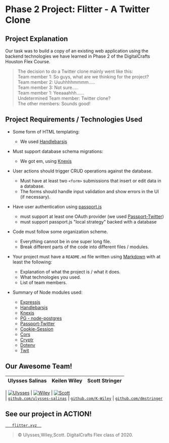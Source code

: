 # Phase 2 Project: Flitter - A Twitter Clone

## Project Explanation
Our task was to build a copy of an existing web application using the backend technologies we have learned in Phase 2 of the DigitalCrafts Houston Flex Course.
> The decision to do a Twitter clone mainly went like this:  
> Team member 1: So guys, what are we thinking for the project?  
> Team member 2: Uuuhhhhmmmm.....  
> Team member 3: Not sure.....  
> Team member 1: Yeeaaahhh......  
> Undetermined Team member: Twitter clone?  
> The other members: Sounds good!

## Project Requirements / Technologies Used
- Some form of HTML templating:
    - We used [Handlebarsjs](https://handlebarsjs.com/)

- Must support database schema migrations:
    - We got em, using [Knexjs](http://knexjs.org/)

- User actions should trigger CRUD operations against the database.
    - Must have at least two `<form>` submissions that insert or edit data in a database.
    - The forms should handle input validation and show errors in the UI (if necessary).

- Have user authentication using [passport.js](http://www.passportjs.org/)
    - must support at least one OAuth provider (we used [Passport-Twitter](http://www.passportjs.org/packages/passport-twitter/))
    - must support passport.js "local strategy" backed with a database

- Code must follow some organization scheme.
    - Everything cannot be in one super long file.
    - Break different parts of the code into different files / modules.

- Your project must have a `README.md` file written using [Markdown](https://guides.github.com/features/mastering-markdown/) with at least the following:
    - Explanation of what the project is / what it does.
    - What technologies you used.
    - List of team members.

- Summary of Node modules used:
    - [Expressjs](https://expressjs.com/)
    - [Handlebarsjs](https://handlebarsjs.com/)
    - [Knexjs](http://knexjs.org/)
    - [PG - node-postgres](https://www.npmjs.com/package/pg)
    - [Passport-Twitter](http://www.passportjs.org/packages/passport-twitter/)
    - [Cookie-Session](https://www.npmjs.com/package/cookie-session)
    - [Cors](https://www.npmjs.com/package/cors)
    - [Cryptr](https://www.npmjs.com/package/cryptr)
    - [Dotenv](https://www.npmjs.com/package/dotenv)
    - [Twit](https://www.npmjs.com/package/twit)


## Our Awesome Team!
| **Ulysses Salinas** | **Keilen Wiley** | **Scott Stringer**|
| :-------------: |:-----------------:| :----------------:|

| [![Ulysses](https://github.com/ulysses-salinas/phase-2-project/blob/master/public/images/uly.jpg?s=200)](https://github.com/ulysses-salinas/phase-2-project) | [![Wiley](https://github.com/ulysses-salinas/phase-2-project/blob/master/public/images/wiley.jpg?s=200)](https://github.com/ulysses-salinas/phase-2-project) | [![Scott](https://github.com/ulysses-salinas/phase-2-project/blob/master/public/images/scott.jpg?s=200)](https://github.com/ulysses-salinas/phase-2-project)  
| <a href="https://github.com/ulysses-salinas" target="_blank">`github.com/ulysses-salinas`</a> | <a href="https://github.com/K-Wiley" target="_blank">`github.com/K-Wiley`</a> | <a href="https://github.com/dmstringer" target="_blank">`github.com/dmstringer`</a> 

## See our project in ACTION!
<a href="https://flitter.xyz" target="_blank">`    flitter.xyz   `</a>

> © Ulysses,Wiley,Scott. DigitalCrafts Flex class of 2020.
